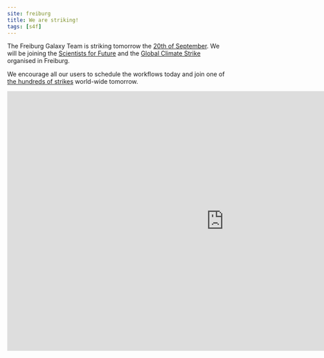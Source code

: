 ```yaml
---
site: freiburg
title: We are striking!
tags: [s4f]
---
```


The Freiburg Galaxy Team is striking tomorrow the [20th of September](https://globalclimatestrike.net).
We will be joining the [Scientists for Future](https://www.scientists4future.org) and the
[Global Climate Strike](https://globalclimatestrike.net) organised in Freiburg.

We encourage all our users to schedule the workflows today and
join one of [the hundreds of strikes](https://globalclimatestrike.net/#map) world-wide tomorrow.

<div class="multiple-img">
        <iframe width="1000" height="600" src="https://globalclimatestrike.net/#map" frameborder="0" allowfullscreen></iframe>
</div>

